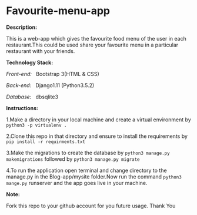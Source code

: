 # Favourite-menu-app

__Description:__

 This is a web-app which gives the favourite food menu of the user in each restaurant.This could be used share your favourite menu in a particular restaurant with your friends.
  
__Technology Stack:__

_Front-end:_ &nbsp;&nbsp;Bootstrap 3(HTML & CSS)

_Back-end:_ &nbsp;&nbsp;Django1.11 (Python3.5.2)

_Database:_ &nbsp;&nbsp;dbsqlite3

__Instructions:__

  1.Make a directory in your local machine and create a virtual environment by `python3 -p virtualenv .`

  2.Clone this repo in that directory and ensure to install the requirements by `pip install -r requirments.txt` 
  
  3.Make the migrations to create the database by `python3 manage.py makemigrations` followed by `python3 manage.py migrate`
  
  4.To run the application open terminal and change directory to the manage.py in the Blog-app/mysite folder.Now run the command `python3 mange.py` runserver and the app goes live in your machine.
  
__Note:__

  Fork this repo to your github account for you future usage.
  Thank You
